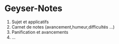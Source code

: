 # Geyser-Notes
 1. Sujet et applicatifs 
 2.	Carnet de notes (avancement,humeur,difficultés ...)
 3. Panification et avancements
 4. ...

